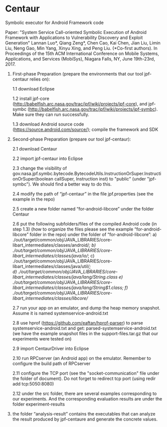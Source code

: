 # Centaur
Symbolic executor for Android Framework code

Paper: "System Service Call-oriented Symbolic Execution of Android Framework with Applications to Vulnerability Discovery and Exploit Generation"
Lannan Luo*, Qiang Zeng*, Chen Cao, Kai Chen, Jian Liu, Limin Liu, Neng Gao, Min Yang, Xinyu Xing, and Peng Liu. (*Co-first authors).
In Proceedings of the 15th ACM International Conference on Mobile Systems, Applications, and Services (MobiSys), Niagara Falls, NY, June 19th-23rd, 2017.


1. First-phase Preparation (prepare the environments that our tool jpf-centaur relies on): 

	1.1 download Eclipse

	1.2 install jpf-core (http://babelfish.arc.nasa.gov/trac/jpf/wiki/projects/jpf-core), and jpf-symbc (http://babelfish.arc.nasa.gov/trac/jpf/wiki/projects/jpf-symbc). Make sure they can run successfully.

	1.3 download Android source code (https://source.android.com/source/); compile the framework and SDK


2. Second-phase Preparation (prepare our tool jpf-centaur):

	2.1 download Centaur

	2.2 import jpf-centaur into Eclipse 

 	2.3 change the visibility of gov.nasa.jpf.symbc.bytecode.BytecodeUtils.InstructionOrSuper.InstructionOrSuper(boolean callSuper, Instruction inst) to "public" (under "jpf-symbc"). We should find a better way to do this.

 	2.4 modify the path of “jpf-centaur” in the file jpf.properties (see the example in the repo) 
	
	2.5 create a new folder named “for-android-libcore” under the folder Centaur

	2.6 put the following subfolders/files of the compiled Android code (in step 1.3) (how to organize the files please see the example “for-android-libcore” folder in the repo) under the folder of “for-android-libcore”: 
		a) ./out/target/common/obj/JAVA_LIBRARIES/core-libart_intermediates/classes/android/*; 
		b) ./out/target/common/obj/JAVA_LIBRARIES/core-libart_intermediates/classes/java/io/*; 
		c) ./out/target/common/obj/JAVA_LIBRARIES/core-libart_intermediates/classes/java/util/*;  
		d) ./out/target/common/obj/JAVA_LIBRARIES/core-libart_intermediates/classes/java/lang/String.class
		e) ./out/target/common/obj/JAVA_LIBRARIES/core-libart_intermediates/classes/java/lang/String$1.class; 
		f) ./out/target/common/obj/JAVA_LIBRARIES/core-libart_intermediates/classes/libcore/*

	2.7 run your app on an emulator, and dump the heap memory snapshot. Assume it is named systemservice-android.txt 

	2.8 use hprof (https://github.com/eaftan/hprof-parser) to parse systemservice-android.txt and get:  parsed-systemservice-android.txt (we have the example snapshot files in the support-files.tar.gz that our experiments were tested on)

	2.9 import CentaurDriver into Eclipse

	2.10 run RPCserver (an Android app) on the emulator. Remember to configure the build path of RPCserver

 	2.11 configure the TCP port (see the "socket-communication" file under the folder of document). Do not forget to redirect tcp port (using redir add tcp:5050:8080)

	2.12 under the src folder, there are several examples corresponding to our experiments. And the corresponding evaluation results are under the folder experiment-results


3. the folder “analysis-result” contains the executables that can analyze the result produced by jpf-centaure and generate the concrete values.
